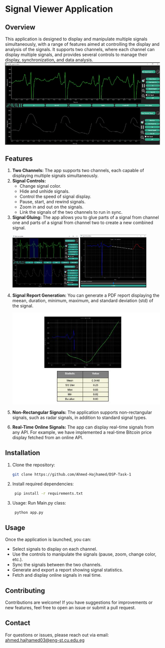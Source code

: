 # Signal Viewer Application


## Overview
This application is designed to display and manipulate multiple signals simultaneously, with a range of features aimed at controlling the display and analysis of the signals. It supports two channels, where each channel can display multiple signals, and provides several controls to manage their display, synchronization, and data analysis.
![Main Window](assets/mainWindow.gif)
## Features
1. **Two Channels:** The app supports two channels, each capable of displaying multiple signals simultaneously.
2. **Signal Controls:**
   - Change signal color.
   - Hide and unhide signals.
   - Control the speed of signal display.
   - Pause, start, and rewind signals.
   - Zoom in and out on the signals.
   - Link the signals of the two channels to run in sync.
3. **Signal Gluing:** The app allows you to glue parts of a signal from channel one and parts of a signal from channel two to create a new combined signal.
   <p float="left">
      <img src="assets/glue1.JPG" alt="Main View" width="45%" />
      <img src="assets/glue2.JPG" alt="Radar Signal" width="45%" />
  </p>
   
4. **Signal Report Generation:** You can generate a PDF report displaying the meean, duration, minimum, maximum, and standard deviation (std) of the signal.

   ![PDF Report](assets/pdf.png)
6. **Non-Rectangular Signals:** The application supports non-rectangular signals, such as radar signals, in addition to standard signal types.
7. **Real-Time Online Signals:** The app can display real-time signals from any API. For example, we have implemented a real-time Bitcoin price display fetched from an online API.



## Installation

1. Clone the repository:
   ```bash
   git clone https://github.com/Ahmed-Hajhamed/DSP-Task-1
   ```
2. Install required dependencies:
   ```bash
    pip install -r requirements.txt
   ```
3. Usage:
Run Main.py class:
   ```bash
    python app.py
   ```

## Usage
Once the application is launched, you can:
- Select signals to display on each channel.
- Use the controls to manipulate the signals (pause, zoom, change color, etc.).
- Sync the signals between the two channels.
- Generate and export a report showing signal statistics.
- Fetch and display online signals in real time.

## Contributing
Contributions are welcome! If you have suggestions for improvements or new features, feel free to open an issue or submit a pull request.

## Contact
For questions or issues, please reach out via email: ahmed.hajhamed03@eng-st.cu.edu.eg
